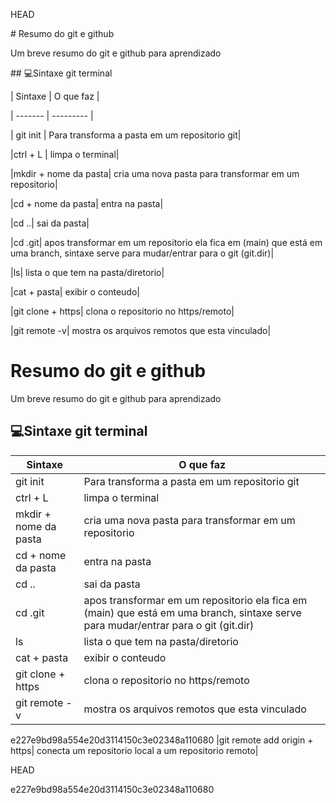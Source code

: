  HEAD

\# Resumo do git e github



Um breve resumo do git e github para aprendizado 



\## 💻Sintaxe git terminal



| Sintaxe | O que faz |

| ------- | --------- |

| git init | Para transforma a pasta em um repositorio git|

|ctrl + L | limpa o terminal|

|mkdir + nome da pasta| cria uma nova pasta para transformar em um repositorio|

|cd + nome da pasta| entra na pasta|

|cd ..| sai da pasta|

|cd .git| apos transformar em um repositorio ela fica em (main) que está em uma branch, sintaxe serve para mudar/entrar para o git (git.dir)|

|ls| lista o que tem na pasta/diretorio|

|cat + pasta| exibir o conteudo|

|git clone + https| clona o repositorio no https/remoto|

|git remote -v| mostra os arquivos remotos que esta vinculado|


# Resumo do git e github

Um breve resumo do git e github para aprendizado 

## 💻Sintaxe git terminal

| Sintaxe | O que faz |
| ------- | --------- |
| git init | Para transforma a pasta em um repositorio git|
|ctrl + L | limpa o terminal|
|mkdir + nome da pasta| cria uma nova pasta para transformar em um repositorio|
|cd + nome da pasta| entra na pasta|
|cd ..| sai da pasta|
|cd .git| apos transformar em um repositorio ela fica em (main) que está em uma branch, sintaxe serve para mudar/entrar para o git (git.dir)|
|ls| lista o que tem na pasta/diretorio|
|cat + pasta| exibir o conteudo|
|git clone + https| clona o repositorio no https/remoto|
|git remote -v| mostra os arquivos remotos que esta vinculado|
 e227e9bd98a554e20d3114150c3e02348a110680
|git remote add origin + https| conecta um repositorio local a um repositorio remoto|


 HEAD







 e227e9bd98a554e20d3114150c3e02348a110680
